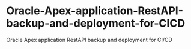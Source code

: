 # Oracle-Apex-application-RestAPI-backup-and-deployment-for-CICD
Oracle Apex application RestAPI backup and deployment for CI/CD
